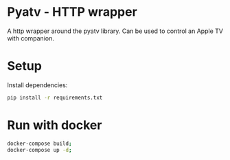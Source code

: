 # Pyatv - HTTP wrapper
A http wrapper around the pyatv library. Can be used to control an Apple TV with companion.

# Setup
Install dependencies:
``` bash
pip install -r requirements.txt
```

# Run with docker
``` bash
docker-compose build;
docker-compose up -d;
```